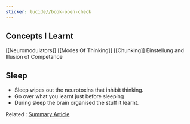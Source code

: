 ```yaml
---
sticker: lucide//book-open-check
---
```

## Concepts I Learnt
[[Neuromodulators]]
[[Modes Of Thinking]]
[[Chunking]]
Einstellung and Illusion of Competance

## Sleep 
- Sleep wipes out the neurotoxins that inhibit thinking.
- Go over what you learnt just before sleeping
- During sleep the brain organised the stuff it learnt.



Related : [Summary Article](https://www.sonnybrown.net/learning-how-to-learn-summary-notes/)
